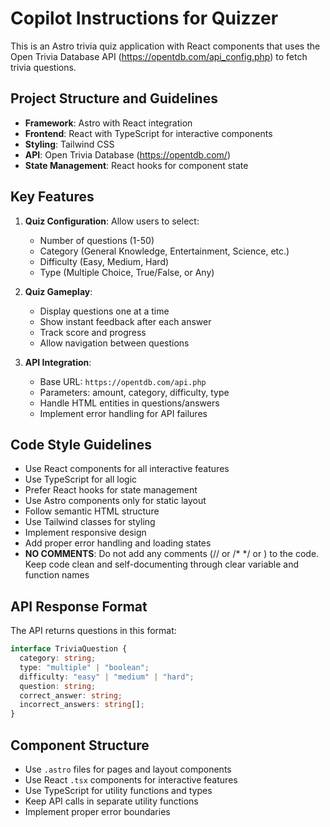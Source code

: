 # Copilot Instructions for Quizzer

This is an Astro trivia quiz application with React components that uses the Open Trivia Database API (https://opentdb.com/api_config.php) to fetch trivia questions.

## Project Structure and Guidelines

- **Framework**: Astro with React integration
- **Frontend**: React with TypeScript for interactive components
- **Styling**: Tailwind CSS
- **API**: Open Trivia Database (https://opentdb.com/)
- **State Management**: React hooks for component state

## Key Features

1. **Quiz Configuration**: Allow users to select:

   - Number of questions (1-50)
   - Category (General Knowledge, Entertainment, Science, etc.)
   - Difficulty (Easy, Medium, Hard)
   - Type (Multiple Choice, True/False, or Any)

2. **Quiz Gameplay**:

   - Display questions one at a time
   - Show instant feedback after each answer
   - Track score and progress
   - Allow navigation between questions

3. **API Integration**:
   - Base URL: `https://opentdb.com/api.php`
   - Parameters: amount, category, difficulty, type
   - Handle HTML entities in questions/answers
   - Implement error handling for API failures

## Code Style Guidelines

- Use React components for all interactive features
- Use TypeScript for all logic
- Prefer React hooks for state management
- Use Astro components only for static layout
- Follow semantic HTML structure
- Use Tailwind classes for styling
- Implement responsive design
- Add proper error handling and loading states
- **NO COMMENTS**: Do not add any comments (// or /\* \*/ or <!-- -->) to the code. Keep code clean and self-documenting through clear variable and function names

## API Response Format

The API returns questions in this format:

```typescript
interface TriviaQuestion {
  category: string;
  type: "multiple" | "boolean";
  difficulty: "easy" | "medium" | "hard";
  question: string;
  correct_answer: string;
  incorrect_answers: string[];
}
```

## Component Structure

- Use `.astro` files for pages and layout components
- Use React `.tsx` components for interactive features
- Use TypeScript for utility functions and types
- Keep API calls in separate utility functions
- Implement proper error boundaries
